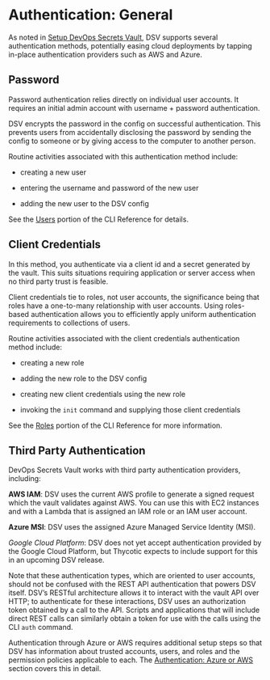 ﻿[title]: # (Authentication: General)
[tags]: # (DevOps Secrets Vault,DSV,)
[priority]: # (1400)

# Authentication: General

As noted in [Setup DevOps Secrets Vault](../setup/index.md), DSV supports several authentication methods, potentially easing cloud deployments by tapping in-place authentication providers such as AWS and Azure.

## Password

Password authentication relies directly on individual user accounts. It requires an initial admin account with username + password authentication.

DSV encrypts the password in the config on successful authentication. This prevents users from accidentally disclosing the password by sending the config to someone or by giving access to the computer to another person.

Routine activities associated with this authentication method include:

* creating a new user

* entering the username and password of the new user

* adding the new user to the DSV config

See the [Users](../cli-ref/user.md) portion of the CLI Reference for details.

## Client Credentials

In this method, you authenticate via a client id and a secret generated by the vault. This suits situations requiring application or server access when no third party trust is feasible.

Client credentials tie to roles, not user accounts, the significance being that roles have a one-to-many relationship with user accounts. Using roles-based authentication allows you to efficiently apply uniform authentication requirements to collections of users.

Routine activities associated with the client credentials authentication method include:

* creating a new role

* adding the new role to the DSV config

* creating new client credentials using the new role

* invoking the `init` command and supplying those client credentials

See the [Roles](../cli-ref/role.md) portion of the CLI Reference for more information.

## Third Party Authentication

DevOps Secrets Vault works with third party authentication providers, including:

**AWS IAM**: DSV uses the current AWS profile to generate a signed request which the vault validates against AWS. You can use this with EC2 instances and with a Lambda that is assigned an IAM role or an IAM user account.

**Azure MSI**: DSV uses the assigned Azure Managed Service Identity (MSI).

*Google Cloud Platform*: DSV does not yet accept authentication provided by the Google Cloud Platform, but Thycotic expects to include support for this in an upcoming DSV release.

Note that these authentication types, which are oriented to user accounts, should not be confused with the REST API authentication that powers DSV itself. DSV’s RESTful architecture allows it to interact with the vault API over HTTP; to authenticate for these interactions, DSV uses an authorization token obtained by a call to the API. Scripts and applications that will include direct REST calls can similarly obtain a token for use with the calls using the CLI `auth` command.

Authentication through Azure or AWS requires additional setup steps so that DSV has information about trusted accounts, users, and roles and the permission policies applicable to each. The [Authentication: Azure or AWS](../authent-azure-aws/index.md) section covers this in detail.



  
